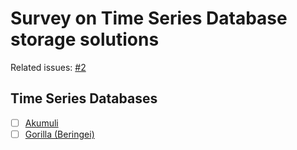 # Survey on Time Series Database storage solutions

Related issues: [#2](https://github.com/xephonhq/xephon-s/issues/2)

## Time Series Databases

- [ ] [Akumuli](akumuli.md)
- [ ] [Gorilla (Beringei)](gorilla.md)
